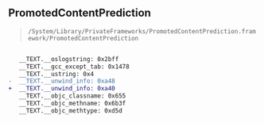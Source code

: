 ## PromotedContentPrediction

> `/System/Library/PrivateFrameworks/PromotedContentPrediction.framework/PromotedContentPrediction`

```diff

   __TEXT.__oslogstring: 0x2bff
   __TEXT.__gcc_except_tab: 0x1478
   __TEXT.__ustring: 0x4
-  __TEXT.__unwind_info: 0xa48
+  __TEXT.__unwind_info: 0xa40
   __TEXT.__objc_classname: 0x655
   __TEXT.__objc_methname: 0x6b3f
   __TEXT.__objc_methtype: 0xd5d

```
